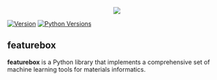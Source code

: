 <div align="center">
  <img src="https://github.com/boliqq07/featurebox/blob/master/timg.jpg">
</div>

[![Version](https://img.shields.io/github/tag/boliqq07/featurebox.svg?maxAge=360)](https://github.com/boliqq07/featurebox/releases/latest)
[![Python Versions](https://img.shields.io/pypi/pyversions/featurebox.svg)](https://pypi.org/project/featurebox/)

featurebox
----------------------
**featurebox** is a Python library that implements a comprehensive set of machine learning tools for materials informatics.
